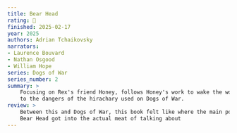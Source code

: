 ```yaml
---
title: Bear Head
rating: 🤌
finished: 2025-02-17
year: 2025
authors: Adrian Tchaikovsky
narrators:
- Laurence Bouvard
- Nathan Osgood
- William Hope
series: Dogs of War
series_number: 2
summary: >
    Focusing on Rex's friend Honey, follows Honey's work to wake the world up
    to the dangers of the hirachary used on Dogs of War.
review: >
    Between this and Dogs of War, this book felt like where the main point is.
    Bear Head got into the actual meat of talking about
---
```

